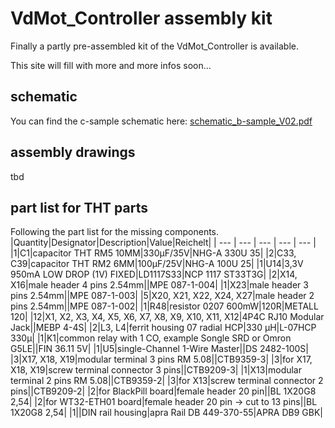 # VdMot_Controller assembly kit

Finally a partly pre-assembled kit of the VdMot_Controller is available.

This site will fill with more and more infos soon...


## schematic
You can find the c-sample schematic here: [schematic_b-sample_V02.pdf](./schematic_c-sample_V02.pdf)

## assembly drawings
tbd

## part list for THT parts
Following the part list for the missing components.
|Quantity|Designator|Description|Value|Reichelt|
| --- | --- | --- | --- | --- |
|1|C1|capacitor THT RM5 10MM|330µF/35V|NHG-A 330U 35|
|2|C33, C39|capacitor THT RM2 6MM|100µF/25V|NHG-A 100U 25|
|1|U14|3,3V 950mA LOW DROP (1V) FIXED|LD1117S33|NCP 1117 ST33T3G|
|2|X14, X16|male header 4 pins 2.54mm||MPE 087-1-004|
|1|X23|male header 3 pins 2.54mm||MPE 087-1-003|
|5|X20, X21, X22, X24, X27|male header 2 pins 2.54mm||MPE 087-1-002|
|1|R48|resistor 0207 600mW|120R|METALL 120|
|12|X1, X2, X3, X4, X5, X6, X7, X8, X9, X10, X11, X12|4P4C RJ10 Modular Jack||MEBP 4-4S|
|2|L3, L4|ferrit housing 07 radial HCP|330 µH|L-07HCP 330µ|
|1|K1|common relay with 1 CO, example Songle SRD or Omron G5LE||FIN 36.11 5V|
|1|U5|single-Channel 1-Wire Master||DS 2482-100S|
|3|X17, X18, X19|modular terminal 3 pins RM 5.08||CTB9359-3|
|3|for X17, X18, X19|screw terminal connector 3 pins||CTB9209-3|
|1|X13|modular terminal 2 pins RM 5.08||CTB9359-2|
|3|for X13|screw terminal connector 2 pins||CTB9209-2|
|2|for BlackPill board|female header 20 pin||BL 1X20G8 2,54|
|2|for WT32-ETH01 board|female header 20 pin -> cut to 13 pins||BL 1X20G8 2,54|
|1||DIN rail housing|apra Rail DB 449-370-55|APRA DB9 GBK|

